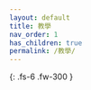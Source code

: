 ```yaml
---
layout: default
title: 教學
nav_order: 1
has_children: true
permalink: /教學/
---
```

 
{: .fs-6 .fw-300 }